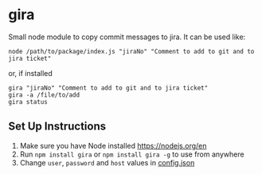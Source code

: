 # gira
Small node module to copy commit messages to jira. It can be used like:
```
node /path/to/package/index.js "jiraNo" "Comment to add to git and to jira ticket"
```
or, if installed
```
gira "jiraNo" "Comment to add to git and to jira ticket"
gira -a /file/to/add
gira status
```

## Set Up Instructions
1. Make sure you have Node installed https://nodejs.org/en
1. Run `npm install gira` or `npm install gira -g` to use from anywhere
1. Change `user`, `password` and `host` values in [config.json](./config.json)
